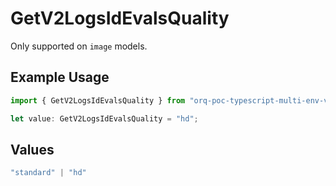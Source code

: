 # GetV2LogsIdEvalsQuality

Only supported on `image` models.

## Example Usage

```typescript
import { GetV2LogsIdEvalsQuality } from "orq-poc-typescript-multi-env-version/models/operations";

let value: GetV2LogsIdEvalsQuality = "hd";
```

## Values

```typescript
"standard" | "hd"
```